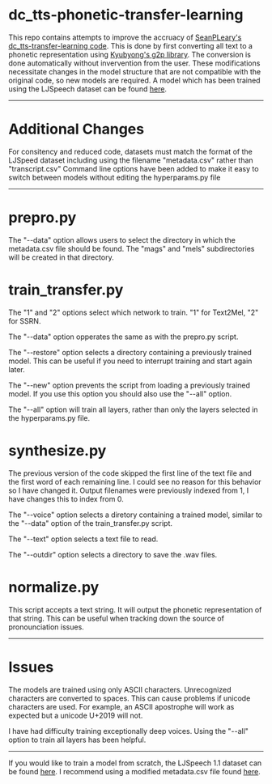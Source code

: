 # dc_tts-phonetic-transfer-learning

This repo contains attempts to improve the accruacy of [SeanPLeary's dc_tts-transfer-learning code](https://github.com/SeanPLeary/dc_tts-transfer-learning). This is done by first converting all text to a phonetic representation using [Kyubyong's g2p library](https://github.com/Kyubyong/g2p). The conversion is done automatically without invervention from the user. These modifications necessitate changes in the model structure that are not compatible with the original code, so new models are required. A model which has been trained using the LJSpeech dataset can be found [here](https://www.dropbox.com/s/415qb3mnnnmhwb0/LJSpeech-phonetic.tar?dl=0).

---

# Additional Changes

For consitency and reduced code, datasets must match the format of the LJSpeed dataset including using the filename "metadata.csv" rather than "transcript.csv"
Command line options have been added to make it easy to switch between models without editing the hyperparams.py file

---

# prepro.py

The "--data" option allows users to select the directory in which the metadata.csv file should be found. The "mags" and "mels" subdirectories will be created in that directory.

# train_transfer.py

The "1" and "2" options select which network to train. "1" for Text2Mel, "2" for SSRN.

The "--data" option opperates the same as with the prepro.py script.

The "--restore" option selects a directory containing a previously trained model. This can be useful if you need to interrupt training and start again later.

The "--new" option prevents the script from loading a previously trained model. If you use this option you should also use the "--all" option.

The "--all" option will train all layers, rather than only the layers selected in the hyperparams.py file.

# synthesize.py

The previous version of the code skipped the first line of the text file and the first word of each remaining line. I could see no reason for this behavior so I have changed it. Output filenames were previously indexed from 1, I have changes this to index from 0.

The "--voice" option selects a diretory containing a trained model, similar to the "--data" option of the train_transfer.py script.

The "--text" option selects a text file to read.

The "--outdir" option selects a directory to save the .wav files.

# normalize.py

This script accepts a text string. It will output the phonetic representation of that string. This can be useful when tracking down the source of pronounciation issues.

---

# Issues

The models are trained using only ASCII characters. Unrecognized characters are converted to spaces. This can cause problems if unicode characters are used. For example, an ASCII apostrophe will work as expected but a unicode U+2019 will not.

I have had difficulty training exceptionally deep voices. Using the "--all" option to train all layers has been helpful.

---

If you would like to train a model from scratch, the LJSpeech 1.1 dataset can be found [here](https://keithito.com/LJ-Speech-Dataset/). I recommend using a modified metadata.csv file found [here](https://github.com/kwmkwm/LJSpeech1.1-expanded).
